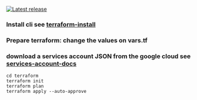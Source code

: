 [![Latest release](https://camo.githubusercontent.com/1a4ed08978379480a9b1ca95d7f4cc8eb80b45ad47c056a7cfb5c597e9315ae5/68747470733a2f2f7777772e6461746f636d732d6173736574732e636f6d2f323838352f313632393934313234322d6c6f676f2d7465727261666f726d2d6d61696e2e737667)](https://github.com/hashicorp/terraform/releases)

### Install cli see [terraform-install](https://learn.hashicorp.com/tutorials/terraform/install-cli)
### Prepare terraform: change the values on vars.tf
### download a services account JSON from the google cloud see [services-account-docs](https://cloud.google.com/iam/docs/service-accounts)
  
```
cd terraform
terraform init
terraform plan
terraform apply --auto-approve
```
  
